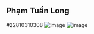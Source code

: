 ## Phạm Tuấn Long
#22810310308
![image](https://github.com/user-attachments/assets/ee678104-e6fa-4c87-b885-58baf1d46561)
![image](https://github.com/user-attachments/assets/cddc0b92-9660-4f7a-ad9c-19cc13da9cdd)

